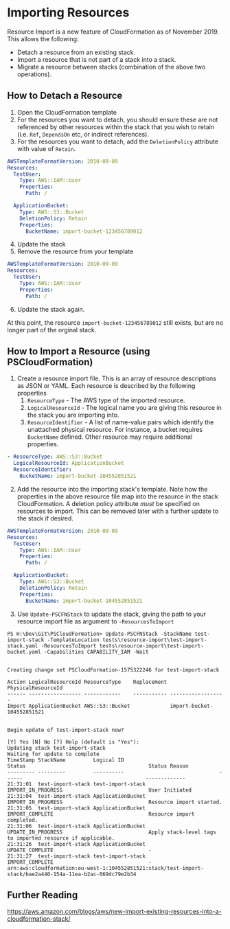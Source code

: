 # Importing Resources

Resource Import is a new feature of CloudFormation as of November 2019. This allows the following:
* Detach a resource from an existing stack.
* Import a resource that is not part of a stack into a stack.
* Migrate a resource between stacks (combination of the above two operations).

## How to Detach a Resource

1. Open the CloudFormation template
1. For the resources you want to detach, you should ensure these are not referenced by other resources within the stack that you wish to retain (i.e. `Ref`, `DependsOn` etc, or indirect references).
1. For the resources you want to detach, add the `DeletionPolicy` attribute with value of `Retain`.
```yaml
AWSTemplateFormatVersion: 2010-09-09
Resources:
  TestUser:
    Type: AWS::IAM::User
    Properties:
      Path: /

  ApplicationBucket:
    Type: AWS::S3::Bucket
    DeletionPolicy: Retain
    Properties:
      BucketName: import-bucket-123456789012
```
4. Update the stack
1. Remove the resource from your template
```yaml
AWSTemplateFormatVersion: 2010-09-09
Resources:
  TestUser:
    Type: AWS::IAM::User
    Properties:
      Path: /
```
6. Update the stack again.

At this point, the resource `import-bucket-123456789012` still exists, but are no longer part of the orginal stack.

## How to Import a Resource (using PSCloudFormation)

1. Create a resource import file. This is an array of resource descriptions as JSON or YAML. Each resource is described by the following properties
    1. `ResourceType` - The AWS type of the imported resource.
    1. `LogicalResourceId` - The logical name you are giving this resource in the stack you are importing into.
    1. `ResourceIdentifier` - A list of name-value pairs which identify the unattached physical resource. For instance, a bucket requires `BucketName` defined. Other resource may require additional properties.
```yaml
- ResourceType: AWS::S3::Bucket
  LogicalResourceId: ApplicationBucket
  ResourceIdentifier:
    BucketName: import-bucket-104552851521
```
2. Add the resource into the importing stack's template. Note how the properties in the above resource file map into the resource in the stack CloudFormation. A deletion policy attribute _must_ be specified on resources to import. This can be removed later with a further update to the stack if desired.
```yaml
AWSTemplateFormatVersion: 2010-09-09
Resources:
  TestUser:
    Type: AWS::IAM::User
    Properties:
      Path: /

  ApplicationBucket:
    Type: AWS::S3::Bucket
    DeletionPolicy: Retain
    Properties:
      BucketName: import-bucket-104552851521
```
3. Use `Update-PSCFNStack` to update the stack, giving the path to your resource import file as argument to `-ResourcesToImport`

```
PS H:\Dev\Git\PSCloudFormation> Update-PSCFNStack -StackName test-import-stack -TemplateLocation tests\resource-import\test-import-stack.yaml -ResourcesToImport tests\resource-import\test-import-bucket.yaml -Capabilities CAPABILITY_IAM -Wait


Creating change set PSCloudFormation-1575322246 for test-import-stack

Action LogicalResourceId ResourceType    Replacement PhysicalResourceId
------ ----------------- ------------    ----------- ------------------
Import ApplicationBucket AWS::S3::Bucket             import-bucket-104552851521


Begin update of test-import-stack now?

[Y] Yes [N] No [?] Help (default is "Yes"):
Updating stack test-import-stack
Waiting for update to complete
TimeStamp StackName         Logical ID                               Status                                        Status Reason
--------- ---------         ----------                               ------                                        -------------
21:31:01  test-import-stack test-import-stack                        IMPORT_IN_PROGRESS                            User Initiated
21:31:04  test-import-stack ApplicationBucket                        IMPORT_IN_PROGRESS                            Resource import started.
21:31:05  test-import-stack ApplicationBucket                        IMPORT_COMPLETE                               Resource import completed.
21:31:06  test-import-stack ApplicationBucket                        UPDATE_IN_PROGRESS                            Apply stack-level tags to imported resource if applicable.
21:31:26  test-import-stack ApplicationBucket                        UPDATE_COMPLETE                               -
21:31:27  test-import-stack test-import-stack                        IMPORT_COMPLETE                               -
arn:aws:cloudformation:eu-west-1:104552851521:stack/test-import-stack/bae2a440-154a-11ea-b2ac-069dc79e2b34
```
## Further Reading
https://aws.amazon.com/blogs/aws/new-import-existing-resources-into-a-cloudformation-stack/